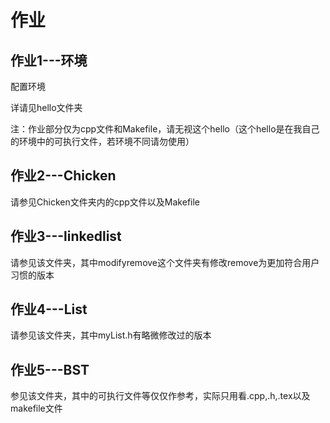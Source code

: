 # 作业

## 作业1---环境

配置环境

详请见hello文件夹

注：作业部分仅为cpp文件和Makefile，请无视这个hello（这个hello是在我自己的环境中的可执行文件，若环境不同请勿使用）

## 作业2---Chicken

请参见Chicken文件夹内的cpp文件以及Makefile

## 作业3---linkedlist

请参见该文件夹，其中modifyremove这个文件夹有修改remove为更加符合用户习惯的版本

## 作业4---List

请参见该文件夹，其中myList.h有略微修改过的版本

## 作业5---BST

参见该文件夹，其中的可执行文件等仅仅作参考，实际只用看.cpp,.h,.tex以及makefile文件
